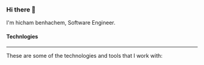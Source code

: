 ### Hi there 👋

I'm hicham benhachem, Software Engineer.

#### Technlogies
---------------------------------------------------------------
These are some of the technologies and tools that I work with:

